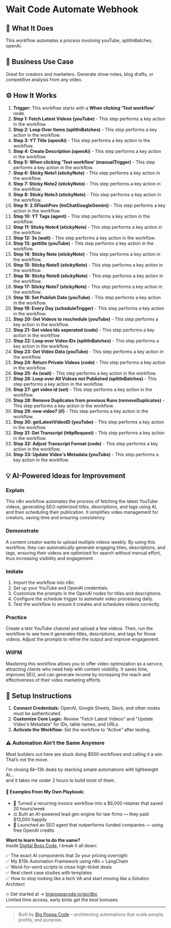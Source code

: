 # Wait Code Automate Webhook

## 🚀 What It Does
This workflow automates a process involving youTube, splitInBatches, openAi.

## 💼 Business Use Case
Great for creators and marketers. Generate show notes, blog drafts, or competitive analysis from any video.

## ⚙️ How It Works
1.  **Trigger:** This workflow starts with a **When clicking ‘Test workflow’** node.
2. **Step 1: Fetch Latest Videos (youTube)** - This step performs a key action in the workflow.
3. **Step 2: Loop Over Items (splitInBatches)** - This step performs a key action in the workflow.
4. **Step 3: YT Title (openAi)** - This step performs a key action in the workflow.
5. **Step 4: Create Description (openAi)** - This step performs a key action in the workflow.
6. **Step 5: When clicking ‘Test workflow’ (manualTrigger)** - This step performs a key action in the workflow.
7. **Step 6: Sticky Note1 (stickyNote)** - This step performs a key action in the workflow.
8. **Step 7: Sticky Note2 (stickyNote)** - This step performs a key action in the workflow.
9. **Step 8: Sticky Note3 (stickyNote)** - This step performs a key action in the workflow.
10. **Step 9: 2.5FlashPrev (lmChatGoogleGemini)** - This step performs a key action in the workflow.
11. **Step 10: YT Tags (agent)** - This step performs a key action in the workflow.
12. **Step 11: Sticky Note4 (stickyNote)** - This step performs a key action in the workflow.
13. **Step 12: 3s (wait)** - This step performs a key action in the workflow.
14. **Step 13: gettitle (youTube)** - This step performs a key action in the workflow.
15. **Step 14: Sticky Note (stickyNote)** - This step performs a key action in the workflow.
16. **Step 15: Sticky Note5 (stickyNote)** - This step performs a key action in the workflow.
17. **Step 16: Sticky Note6 (stickyNote)** - This step performs a key action in the workflow.
18. **Step 17: Sticky Note7 (stickyNote)** - This step performs a key action in the workflow.
19. **Step 18: Set Publish Date (youTube)** - This step performs a key action in the workflow.
20. **Step 19: Every Day (scheduleTrigger)** - This step performs a key action in the workflow.
21. **Step 20: Get Videos to reschedule (youTube)** - This step performs a key action in the workflow.
22. **Step 21: Get video Ids seperated (code)** - This step performs a key action in the workflow.
23. **Step 22: Loop over Video IDs (splitInBatches)** - This step performs a key action in the workflow.
24. **Step 23: Get Video Data (youTube)** - This step performs a key action in the workflow.
25. **Step 24: Return Private Videos (code)** - This step performs a key action in the workflow.
26. **Step 25: 4s (wait)** - This step performs a key action in the workflow.
27. **Step 26: Loop over All Videos not Published (splitInBatches)** - This step performs a key action in the workflow.
28. **Step 27: get video id (set)** - This step performs a key action in the workflow.
29. **Step 28: Remove Duplicates from previous Runs (removeDuplicates)** - This step performs a key action in the workflow.
30. **Step 29: new video? (if)** - This step performs a key action in the workflow.
31. **Step 30: getLatestVideoID (youTube)** - This step performs a key action in the workflow.
32. **Step 31: Get Transcript (httpRequest)** - This step performs a key action in the workflow.
33. **Step 32: Adjust Transcript Format (code)** - This step performs a key action in the workflow.
34. **Step 33: Update Video's Metadata (youTube)** - This step performs a key action in the workflow.

## 💡 AI-Powered Ideas for Improvement
### Explain
This n8n workflow automates the process of fetching the latest YouTube videos, generating SEO-optimized titles, descriptions, and tags using AI, and then scheduling their publication. It simplifies video management for creators, saving time and ensuring consistency.

### Demonstrate
A content creator wants to upload multiple videos weekly. By using this workflow, they can automatically generate engaging titles, descriptions, and tags, ensuring their videos are optimized for search without manual effort, thus increasing visibility and engagement.

### Imitate
1. Import the workflow into n8n.
2. Set up your YouTube and OpenAI credentials.
3. Customize the prompts in the OpenAI nodes for titles and descriptions.
4. Configure the schedule trigger to automate video processing daily.
5. Test the workflow to ensure it creates and schedules videos correctly.

### Practice
Create a test YouTube channel and upload a few videos. Then, run the workflow to see how it generates titles, descriptions, and tags for those videos. Adjust the prompts to refine the output and improve engagement.

### WIIFM
Mastering this workflow allows you to offer video optimization as a service, attracting clients who need help with content visibility. It saves time, improves SEO, and can generate income by increasing the reach and effectiveness of their video marketing efforts.

## 🔧 Setup Instructions
1. **Connect Credentials:** OpenAI, Google Sheets, Slack, and other nodes must be authenticated.
2. **Customize Core Logic:** Review "Fetch Latest Videos" and "Update Video's Metadata" for IDs, table names, and URLs.
3. **Activate the Workflow:** Set the workflow to "Active" after testing.

### ⚠️ Automation Ain’t the Same Anymore

Most builders out here are stuck doing $500 workflows and calling it a win.  
That’s not the move.  

I'm closing $6k–$13k deals by stacking simple automations with lightweight AI...  
and it takes me under 2 hours to build most of them.

#### 🧠 Examples From My Own Playbook:
- 🔁 Turned a recurring invoice workflow into a $6,000 retainer that saved 20 hours/week  
- ⚖️ Built an AI-powered lead gen engine for law firms — they paid $13,000 happily  
- 🚀 Launched an SEO agent that outperforms funded companies — using free OpenAI credits  

**Want to learn how to do the same?**  
Inside [Digital Boss Code](https://bigpoppacode.io/go/dbc), I break it all down:

✅ The exact AI components that 3x your pricing overnight  
✅ My $15k Automation Framework using n8n + LangChain  
✅ Word-for-word scripts to close high-ticket deals  
✅ Real client case studies with templates  
✅ How to stop looking like a tech VA and start moving like a Solution Architect  

🔥 Get started at → [bigpoppacode.io/go/dbc](https://bigpoppacode.io/go/dbc)  
Limited time access, early birds get the best bonuses.

---
> Built by [Big Poppa Code](https://bigpoppacode.io) – architecting automations that scale people, profits, and purpose.
